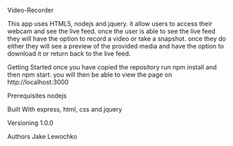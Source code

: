 Video-Recorder

This app uses HTML5, nodejs and jquery. it allow users to access their webcam and see the live feed. once the user is able to see the live feed they will have the option to record a video or take a snapshot. once they do either they will see a preview of the provided media and have the option to download it or return back to the live feed.

Getting Started
once you have copied the repository run npm install and then npm start. you will then be able to view the page on http://localhost:3000

Prerequisites
nodejs

Built With
express, html, css and jquery

Versioning
1.0.0

Authors
Jake Lewochko


